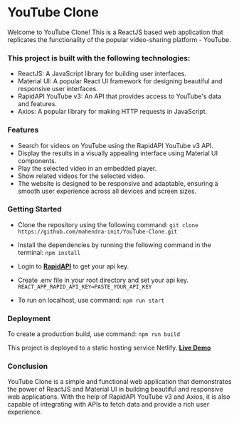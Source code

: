 # **YouTube Clone**
Welcome to YouTube Clone! This is a ReactJS based web application that replicates the functionality of the popular video-sharing platform - YouTube. 

### **This project is built with the following technologies:**
- ReactJS: A JavaScript library for building user interfaces.
- Material UI: A popular React UI framework for designing beautiful and responsive user interfaces.
- RapidAPI YouTube v3: An API that provides access to YouTube's data and features.
- Axios: A popular library for making HTTP requests in JavaScript.

### **Features**
- Search for videos on YouTube using the RapidAPI YouTube v3 API.
- Display the results in a visually appealing interface using Material UI components.
- Play the selected video in an embedded player.
- Show related videos for the selected video.
- The website is designed to be responsive and adaptable, ensuring a smooth user experience across all devices and screen sizes.

### **Getting Started**
- Clone the repository using the following command:
    `git clone https://github.com/mahendra-init/YouTube-Clone.git`

- Install the dependencies by running the following command in the terminal:
    `npm install`

- Login to **[RapidAPI](https://rapidapi.com)** to get your api key.
- Create .env file in your root directory and set your api key.
    `REACT_APP_RAPID_API_KEY=PASTE_YOUR_API_KEY`
- To run on localhost, use command:
    `npm run start`

### **Deployment**
To create a production build, use command:
`npm run build`

This project is deployed to a static hosting service Netlify.
**[Live Demo](https://my-media-page.netlify.app/)**

### **Conclusion**
YouTube Clone is a simple and functional web application that demonstrates the power of ReactJS and Material UI in building beautiful and responsive web applications. With the help of RapidAPI YouTube v3 and Axios, it is also capable of integrating with APIs to fetch data and provide a rich user experience.